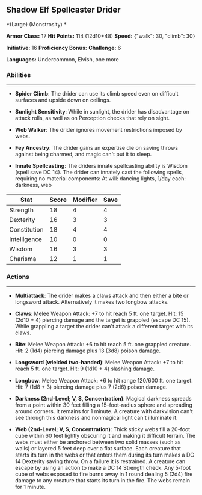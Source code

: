 ## Shadow Elf Spellcaster Drider
*(Large) (Monstrosity) *

**Armor Class:** 17
**Hit Points:** 114 (12d10+48)
**Speed:** {"walk": 30, "climb": 30}

**Initiative:** 16
**Proficiency Bonus:**
**Challenge:** 6

**Languages:** Undercommon, Elvish, one more

### Abilities
 --- 
- **Spider Climb**: The drider can use its climb speed even on difficult surfaces and upside down on ceilings.

- **Sunlight Sensitivity**: While in sunlight, the drider has disadvantage on attack rolls, as well as on Perception checks that rely on sight.

- **Web Walker**: The drider ignores movement restrictions imposed by webs.

- **Fey Ancestry**: The drider gains an expertise die on saving throws against being charmed, and magic can't put it to sleep.

- **Innate Spellcasting**: The driders innate spellcasting ability is Wisdom (spell save DC 14). The drider can innately cast the following spells, requiring no material components: At will: dancing lights, 1/day each: darkness, web



| Stat | Score | Modifier | Save |
| ---- | ---- | ---- | ---- |
| Strength | 18 | 4 | 4 |
| Dexterity | 16 | 3 | 3 |
| Constitution | 18 | 4 | 4 |
| Intelligence | 10 | 0 | 0 |
| Wisdom | 16 | 3 | 3 |
| Charisma | 12 | 1 | 1 |

### Actions
 --- 
- **Multiattack**: The drider makes a claws attack and then either a bite or longsword attack. Alternatively  it makes two longbow attacks.

- **Claws**: Melee Weapon Attack: +7 to hit  reach 5 ft.  one target. Hit: 15 (2d10 + 4) piercing damage  and the target is grappled (escape DC 15). While grappling a target  the drider can't attack a different target with its claws.

- **Bite**: Melee Weapon Attack: +6 to hit  reach 5 ft.  one grappled creature. Hit: 2 (1d4) piercing damage plus 13 (3d8) poison damage.

- **Longsword (wielded two-handed)**: Melee Weapon Attack: +7 to hit  reach 5 ft.  one target. Hit: 9 (1d10 + 4) slashing damage.

- **Longbow**: Melee Weapon Attack: +6 to hit  range 120/600 ft.  one target. Hit: 7 (1d8 + 3) piercing damage plus 7 (2d6) poison damage.

- **Darkness (2nd-Level; V, S, Concentration)**: Magical darkness spreads from a point within 30 feet  filling a 15-foot-radius sphere and spreading around corners. It remains for 1 minute. A creature with darkvision can't see through this darkness and nonmagical light can't illuminate it.

- **Web (2nd-Level; V, S, Concentration)**: Thick  sticky webs fill a 20-foot cube within 60 feet  lightly obscuring it and making it difficult terrain. The webs must either be anchored between two solid masses (such as walls) or layered 5 feet deep over a flat surface. Each creature that starts its turn in the webs or that enters them during its turn makes a DC 14 Dexterity saving throw. On a failure  it is restrained. A creature can escape by using an action to make a DC 14 Strength check. Any 5-foot cube of webs exposed to fire burns away in 1 round  dealing 5 (2d4) fire damage to any creature that starts its turn in the fire. The webs remain for 1 minute.

